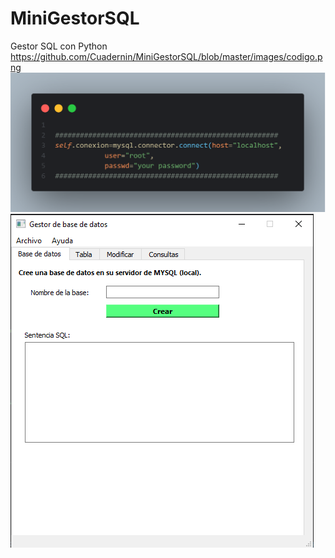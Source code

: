 # MiniGestorSQL
Gestor SQL con Python
https://github.com/Cuadernin/MiniGestorSQL/blob/master/images/codigo.png
![alt text](https://github.com/Cuadernin/MiniGestorSQL/blob/master/images/codigo.png?raw=true)
![alt text](https://github.com/Cuadernin/MiniGestorSQL/blob/master/images/imagen1.png?raw=true)
